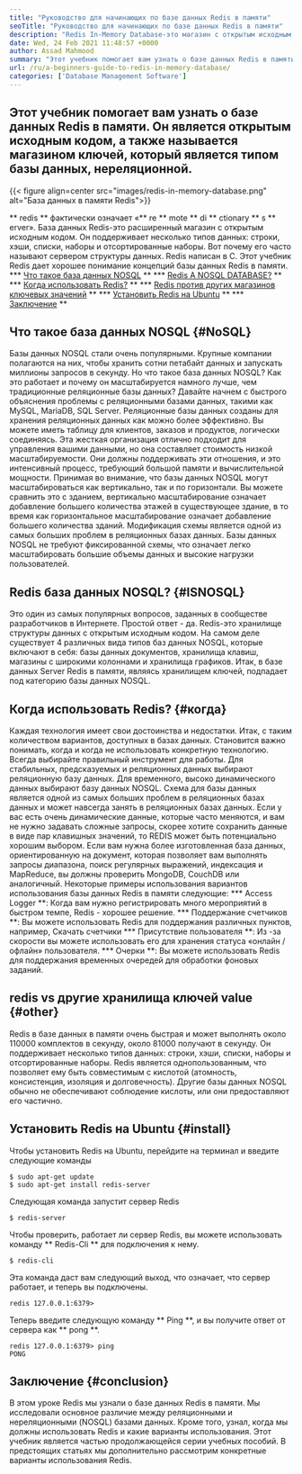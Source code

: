 ```yaml
---
title: "Руководство для начинающих по базе данных Redis в памяти" 
seoTitle: "Руководство для начинающих по базе данных Redis в памяти" 
description: "Redis In-Memory Database-это магазин с открытым исходным кодом. Это также называется базой данных NOSQL. Это Redis Tutorial направляет вас о основных концепциях Redis." 
date: Wed, 24 Feb 2021 11:48:57 +0000
author: Assad Mahmood
summary: "Этот учебник помогает вам узнать о базе данных Redis в памяти. Он является открытым исходным кодом, а также называется магазином ключей, который является типом базы данных, нереляционной." 
url: /ru/a-beginners-guide-to-redis-in-memory-database/
categories: ['Database Management Software']
---
```


## Этот учебник помогает вам узнать о базе данных Redis в памяти. Он является открытым исходным кодом, а также называется магазином ключей, который является типом базы данных, нереляционной.

{{< figure align=center src="images/redis-in-memory-database.png" alt="База данных в памяти Redis">}}

** redis ** фактически означает «** re ** mote ** di ** ctionary ** s ** erver». База данных Redis-это расширенный магазин с открытым исходным кодом. Он поддерживает несколько типов данных: строки, хэши, списки, наборы и отсортированные наборы. Вот почему его часто называют сервером структуры данных. Redis написан в C. Этот учебник Redis дает хорошее понимание концепций базы данных Redis в памяти.
  *** [Что такое база данных NOSQL][1] **
  *** [Redis A NOSQL DATABASE?][2] **
  *** [Когда использовать Redis?][3] **
  *** [Redis против других магазинов ключевых значений][4] **
  *** [Установить Redis на Ubuntu][5] **
  *** [Заключение][6] **

## Что такое база данных NOSQL {#NoSQL}
Базы данных NOSQL стали очень популярными. Крупные компании полагаются на них, чтобы хранить сотни петабайт данных и запускать миллионы запросов в секунду. Но что такое база данных NOSQL? Как это работает и почему он масштабируется намного лучше, чем традиционные реляционные базы данных? Давайте начнем с быстрого объяснения проблемы с реляционными базами данных, такими как MySQL, MariaDB, SQL Server.
Реляционные базы данных созданы для хранения реляционных данных как можно более эффективно. Вы можете иметь таблицу для клиентов, заказов и продуктов, логически соединяясь. Эта жесткая организация отлично подходит для управления вашими данными, но она составляет стоимость низкой масштабируемости. Они должны поддерживать эти отношения, и это интенсивный процесс, требующий большой памяти и вычислительной мощности.
Принимая во внимание, что базы данных NOSQL могут масштабироваться как вертикально, так и по горизонтали. Вы можете сравнить это с зданием, вертикально масштабирование означает добавление большего количества этажей в существующее здание, в то время как горизонтальное масштабирование означает добавление большего количества зданий. Модификация схемы является одной из самых больших проблем в реляционных базах данных. Базы данных NOSQL не требуют фиксированной схемы, что означает легко масштабировать большие объемы данных и высокие нагрузки пользователей.

## Redis база данных NOSQL? {#ISNOSQL}
Это один из самых популярных вопросов, заданных в сообществе разработчиков в Интернете. Простой ответ - да. Redis-это хранилище структуры данных с открытым исходным кодом.
На самом деле существует 4 различных вида типов баз данных NOSQL, которые включают в себя: базы данных документов, хранилища клавиш, магазины с широкими колоннами и хранилища графиков. Итак, в базе данных Server Redis в памяти, являясь хранилищем ключей, подпадает под категорию базы данных NOSQL.

## Когда использовать Redis? {#когда}
Каждая технология имеет свои достоинства и недостатки. Итак, с таким количеством вариантов, доступных в базах данных. Становится важно понимать, когда и когда не использовать конкретную технологию. Всегда выбирайте правильный инструмент для работы.
Для стабильных, предсказуемых и реляционных данных выбирают реляционную базу данных. Для временного, высоко динамического данных выбирают базу данных NOSQL. Схема для базы данных является одной из самых больших проблем в реляционных базах данных и может навсегда занять в реляционных базах данных.
Если у вас есть очень динамические данные, которые часто меняются, и вам не нужно задавать сложные запросы, скорее хотите сохранить данные в виде пар клавишных значений, то REDIS может быть потенциально хорошим выбором. Если вам нужна более изготовленная база данных, ориентированную на документ, которая позволяет вам выполнять запросы диапазона, поиск регулярных выражений, индексация и MapReduce, вы должны проверить MongoDB, CouchDB или аналогичный.
Некоторые примеры использования вариантов использования базы данных Redis в памяти следующие:
  *** Access Logger **: Когда вам нужно регистрировать много мероприятий в быстром темпе, Redis - хорошее решение.
  *** Поддержание счетчиков **: Вы можете использовать Redis для поддержания различных пунктов, например, Скачать счетчики
  *** Присутствие пользователя **: Из -за скорости вы можете использовать его для хранения статуса «онлайн / офлайн» пользователя.
  *** Очерки **: Вы можете использовать Redis для поддержания временных очередей для обработки фоновых заданий.

## redis vs другие хранилища ключей value {#other}
Redis в базе данных в памяти очень быстрая и может выполнять около 110000 комплектов в секунду, около 81000 получают в секунду. Он поддерживает несколько типов данных: строки, хэши, списки, наборы и отсортированные наборы. Redis является однопользованным, что позволяет ему быть совместимым с кислотой (атомность, консистенция, изоляция и долговечность). Другие базы данных NOSQL обычно не обеспечивают соблюдение кислоты, или они предоставляют его частично.

## Установить Redis на Ubuntu {#install}
Чтобы установить Redis на Ubuntu, перейдите на терминал и введите следующие команды
```
$ sudo apt-get update 
$ sudo apt-get install redis-server
```
Следующая команда запустит сервер Redis
```
$ redis-server
```
Чтобы проверить, работает ли сервер Redis, вы можете использовать команду ** Redis-Cli ** для подключения к нему.
```
$ redis-cli 
```
Эта команда даст вам следующий выход, что означает, что сервер работает, и теперь вы подключены.
```
redis 127.0.0.1:6379>
```
Теперь введите следующую команду ** Ping **, и вы получите ответ от сервера как ** pong **.
```
redis 127.0.0.1:6379> ping
PONG
```

## Заключение {#conclusion}
В этом уроке Redis мы узнали о базе данных Redis в памяти. Мы исследовали основное различие между реляционными и нереляционными (NOSQL) базами данных. Кроме того, узнал, когда мы должны использовать Redis и какие варианты использования. Этот учебник является частью продолжающейся серии учебных пособий. В предстоящих статьях мы дополнительно рассмотрим конкретные варианты использования Redis.

  
[1]: #nosql
[2]: #isnosql
[3]: #when
[4]: #other
[5]: #install
[6]: #conclusion
